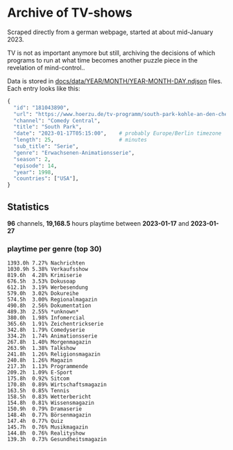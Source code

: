 # Archive of TV-shows

Scraped directly from a german webpage, started at about mid-January 2023.

TV is not as important anymore but still, archiving the decisions of which programs to run at what time
becomes another puzzle piece in the revelation of mind-control.. 

Data is stored in [docs/data/YEAR/MONTH/YEAR-MONTH-DAY.ndjson](docs/data/) files. 
Each entry looks like this:

```python
{
  "id": "181043890", 
  "url": "https://www.hoerzu.de/tv-programm/south-park-kohle-an-den-chefkoch/bid_181043890/", 
  "channel": "Comedy Central", 
  "title": "South Park", 
  "date": "2023-01-17T05:15:00",    # probably Europe/Berlin timezone 
  "length": 25,                     # minutes 
  "sub_title": "Serie", 
  "genre": "Erwachsenen-Animationsserie", 
  "season": 2, 
  "episode": 14, 
  "year": 1998, 
  "countries": ["USA"],
}
```

## Statistics

**96** channels, **19,168.5** hours playtime between **2023-01-17** and **2023-01-27**


### playtime per genre (top 30)

    1393.0h 7.27% Nachrichten
    1030.9h 5.38% Verkaufsshow
    819.6h  4.28% Krimiserie
    676.5h  3.53% Dokusoap
    612.1h  3.19% Werbesendung
    579.0h  3.02% Dokureihe
    574.5h  3.00% Regionalmagazin
    490.8h  2.56% Dokumentation
    489.3h  2.55% *unknown*
    380.0h  1.98% Infomercial
    365.6h  1.91% Zeichentrickserie
    342.8h  1.79% Comedyserie
    334.2h  1.74% Animationsserie
    267.8h  1.40% Morgenmagazin
    263.9h  1.38% Talkshow
    241.8h  1.26% Religionsmagazin
    240.8h  1.26% Magazin
    217.3h  1.13% Programmende
    209.2h  1.09% E-Sport
    175.8h  0.92% Sitcom
    170.8h  0.89% Wirtschaftsmagazin
    163.5h  0.85% Tennis
    158.5h  0.83% Wetterbericht
    154.8h  0.81% Wissensmagazin
    150.9h  0.79% Dramaserie
    148.4h  0.77% Börsenmagazin
    147.4h  0.77% Quiz
    145.7h  0.76% Musikmagazin
    144.8h  0.76% Realityshow
    139.3h  0.73% Gesundheitsmagazin
